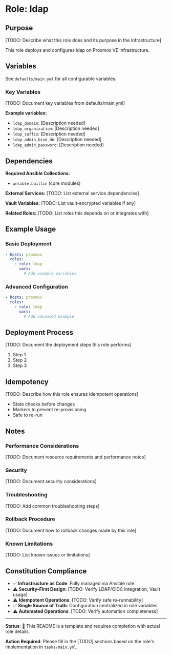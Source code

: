 # Role: ldap

## Purpose

[TODO: Describe what this role does and its purpose in the infrastructure]

This role deploys and configures ldap on Proxmox VE infrastructure.

## Variables

See `defaults/main.yml` for all configurable variables.

### Key Variables

[TODO: Document key variables from defaults/main.yml]

**Example variables:**
- `ldap_domain`: [Description needed]
- `ldap_organization`: [Description needed]
- `ldap_suffix`: [Description needed]
- `ldap_admin_bind_dn`: [Description needed]
- `ldap_admin_password`: [Description needed]

## Dependencies

**Required Ansible Collections:**
- `ansible.builtin` (core modules)

**External Services:**
[TODO: List external service dependencies]

**Vault Variables:**
[TODO: List vault-encrypted variables if any]

**Related Roles:**
[TODO: List roles this depends on or integrates with]

## Example Usage

### Basic Deployment

```yaml
- hosts: proxmox
  roles:
    - role: ldap
      vars:
        # Add example variables
```

### Advanced Configuration

```yaml
- hosts: proxmox
  roles:
    - role: ldap
      vars:
        # Add advanced example
```

## Deployment Process

[TODO: Document the deployment steps this role performs]

1. Step 1
2. Step 2
3. Step 3

## Idempotency

[TODO: Describe how this role ensures idempotent operations]

- State checks before changes
- Markers to prevent re-provisioning
- Safe to re-run

## Notes

### Performance Considerations
[TODO: Document resource requirements and performance notes]

### Security
[TODO: Document security considerations]

### Troubleshooting
[TODO: Add common troubleshooting steps]

### Rollback Procedure
[TODO: Document how to rollback changes made by this role]

### Known Limitations
[TODO: List known issues or limitations]

## Constitution Compliance

- ✅ **Infrastructure as Code**: Fully managed via Ansible role
- ⚠️ **Security-First Design**: [TODO: Verify LDAP/OIDC integration, Vault usage]
- ⚠️ **Idempotent Operations**: [TODO: Verify safe re-runnability]
- ✅ **Single Source of Truth**: Configuration centralized in role variables
- ⚠️ **Automated Operations**: [TODO: Verify automation completeness]

---

**Status**: 🚧 This README is a template and requires completion with actual role details.

**Action Required**: Please fill in the [TODO] sections based on the role's implementation in `tasks/main.yml`.
